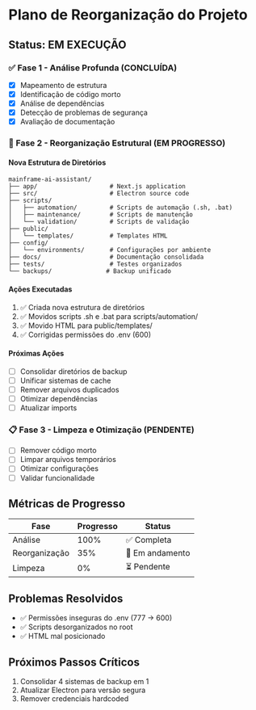 # Plano de Reorganização do Projeto

## Status: EM EXECUÇÃO

### ✅ Fase 1 - Análise Profunda (CONCLUÍDA)
- [x] Mapeamento de estrutura
- [x] Identificação de código morto
- [x] Análise de dependências
- [x] Detecção de problemas de segurança
- [x] Avaliação de documentação

### 🔄 Fase 2 - Reorganização Estrutural (EM PROGRESSO)

#### Nova Estrutura de Diretórios
```
mainframe-ai-assistant/
├── app/                    # Next.js application
├── src/                    # Electron source code
├── scripts/
│   ├── automation/         # Scripts de automação (.sh, .bat)
│   ├── maintenance/        # Scripts de manutenção
│   └── validation/         # Scripts de validação
├── public/
│   └── templates/          # Templates HTML
├── config/
│   └── environments/       # Configurações por ambiente
├── docs/                   # Documentação consolidada
├── tests/                  # Testes organizados
└── backups/               # Backup unificado
```

#### Ações Executadas
1. ✅ Criada nova estrutura de diretórios
2. ✅ Movidos scripts .sh e .bat para scripts/automation/
3. ✅ Movido HTML para public/templates/
4. ✅ Corrigidas permissões do .env (600)

#### Próximas Ações
- [ ] Consolidar diretórios de backup
- [ ] Unificar sistemas de cache
- [ ] Remover arquivos duplicados
- [ ] Otimizar dependências
- [ ] Atualizar imports

### 📋 Fase 3 - Limpeza e Otimização (PENDENTE)
- [ ] Remover código morto
- [ ] Limpar arquivos temporários
- [ ] Otimizar configurações
- [ ] Validar funcionalidade

## Métricas de Progresso

| Fase | Progresso | Status |
|------|-----------|--------|
| Análise | 100% | ✅ Completa |
| Reorganização | 35% | 🔄 Em andamento |
| Limpeza | 0% | ⏳ Pendente |

## Problemas Resolvidos
- ✅ Permissões inseguras do .env (777 → 600)
- ✅ Scripts desorganizados no root
- ✅ HTML mal posicionado

## Próximos Passos Críticos
1. Consolidar 4 sistemas de backup em 1
2. Atualizar Electron para versão segura
3. Remover credenciais hardcoded